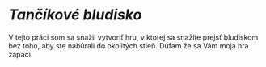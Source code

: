 # *Tančíkové bludisko*

V tejto práci som sa snažil vytvoriť hru, v ktorej sa snažíte prejsť bludiskom bez toho, aby ste nabúrali do okolitých stieň. Dúfam že sa Vám moja hra zapáči.
